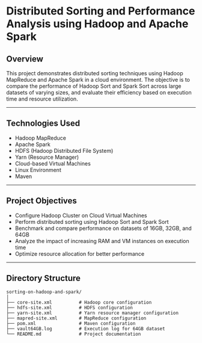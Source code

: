 # Distributed Sorting and Performance Analysis using Hadoop and Apache Spark

## Overview
This project demonstrates distributed sorting techniques using Hadoop MapReduce and Apache Spark in a cloud environment. The objective is to compare the performance of Hadoop Sort and Spark Sort across large datasets of varying sizes, and evaluate their efficiency based on execution time and resource utilization.

---

## Technologies Used
- Hadoop MapReduce
- Apache Spark
- HDFS (Hadoop Distributed File System)
- Yarn (Resource Manager)
- Cloud-based Virtual Machines
- Linux Environment
- Maven

---

## Project Objectives
- Configure Hadoop Cluster on Cloud Virtual Machines
- Perform distributed sorting using Hadoop Sort and Spark Sort
- Benchmark and compare performance on datasets of 16GB, 32GB, and 64GB
- Analyze the impact of increasing RAM and VM instances on execution time
- Optimize resource allocation for better performance

---

## Directory Structure

```
sorting-on-hadoop-and-spark/
│
├── core-site.xml          # Hadoop core configuration
├── hdfs-site.xml          # HDFS configuration
├── yarn-site.xml          # Yarn resource manager configuration
├── mapred-site.xml        # MapReduce configuration
├── pom.xml                # Maven configuration
├── vault64GB.log          # Execution log for 64GB dataset
└── README.md              # Project documentation
```
